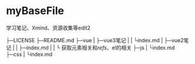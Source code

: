 <!--
 * @Author: 16651618507@163.com
 * @Date: 2023-02-28 00:19:28
 * @LastEditors: 16651618507@163.com
 * @LastEditTime: 2023-12-03 21:44:08
 * @FilePath: \myBaseFile\README.md
 * @Description: 
 * 
-->
# myBaseFile

学习笔记、Xmind、资源收集等edit2

├─LICENSE
├─README.md
├─vue
|  ├─vue3笔记
|  |   └index.md
|  ├─vue2笔记
|  |   ├─index.md
|  |   └ 获取元素相关和$refs、$el的相关
├─js
| └index.md
├─css
|  └index.md


